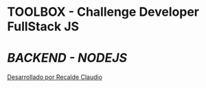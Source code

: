# TOOLBOX - Challenge Developer FullStack JS 
# _BACKEND - NODEJS_
[Desarrollado por Recalde Claudio](https://cr.net.ar)
